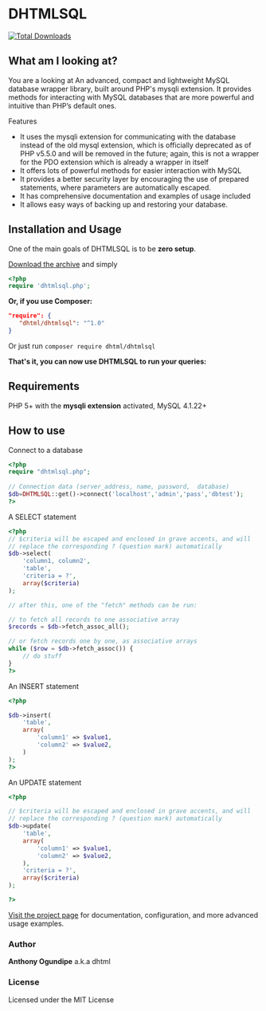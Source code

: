 # DHTMLSQL 

[![Total Downloads](https://poser.pugx.org/dhtml/dhtmlsql/downloads.png)](https://packagist.org/packages/dhtml/dhtmlsql)


## What am I looking at?

You are a looking at An advanced, compact and lightweight MySQL database wrapper library, built around PHP's mysqli extension.
It provides methods for interacting with MySQL databases that are more powerful and intuitive than PHP’s default ones.

Features
 * It uses the mysqli extension for communicating with the database instead of the old mysql extension, which is officially deprecated as of PHP v5.5.0 and will be removed in the future; again, this is not a wrapper for the PDO extension which is already a wrapper in itself
 * It offers lots of powerful methods for easier interaction with MySQL
 * It provides a better security layer by encouraging the use of prepared statements, where parameters are automatically escaped.
 * It has comprehensive documentation and examples of usage included
 * It allows easy ways of backing up and restoring your database.


## Installation and Usage

One of the main goals of DHTMLSQL is to be **zero setup**. 

[Download the archive](https://github.com/dhtml/dhtmlsql/archive/master.zip) and simply
```php
<?php
require 'dhtmlsql.php';
```

**Or, if you use Composer:**

```json
"require": {
   "dhtml/dhtmlsql": "^1.0"
}
```

Or just run `composer require dhtml/dhtmlsql`

**That's it, you can now use DHTMLSQL to run your queries:**

## Requirements

PHP 5+ with the **mysqli extension** activated, MySQL 4.1.22+


## How to use

Connect to a database

```php
<?php
require "dhtmlsql.php";
 
// Connection data (server_address, name, password,  database)
$db=DHTMLSQL::get()->connect('localhost','admin','pass','dbtest');
?>
```

A SELECT statement
```php
<?php
// $criteria will be escaped and enclosed in grave accents, and will
// replace the corresponding ? (question mark) automatically
$db->select(
    'column1, column2',
    'table',
    'criteria = ?',
    array($criteria)
);

// after this, one of the "fetch" methods can be run:

// to fetch all records to one associative array
$records = $db->fetch_assoc_all();

// or fetch records one by one, as associative arrays
while ($row = $db->fetch_assoc()) {
    // do stuff
}
?>
```

An INSERT statement
```php
<?php

$db->insert(
    'table',
    array(
        'column1' => $value1,
        'column2' => $value2,
    )
);
?>
```

An UPDATE statement

```php
<?php

// $criteria will be escaped and enclosed in grave accents, and will
// replace the corresponding ? (question mark) automatically
$db->update(
    'table',
    array(
        'column1' => $value1,
        'column2' => $value2,
    ),
    'criteria = ?',
    array($criteria)
);

?>
```

[Visit the project page](http://dhtml.github.com/dhtmlsql/) for documentation, configuration, and more advanced usage examples.

### Author

**Anthony Ogundipe** a.k.a dhtml

### License

Licensed under the MIT License
